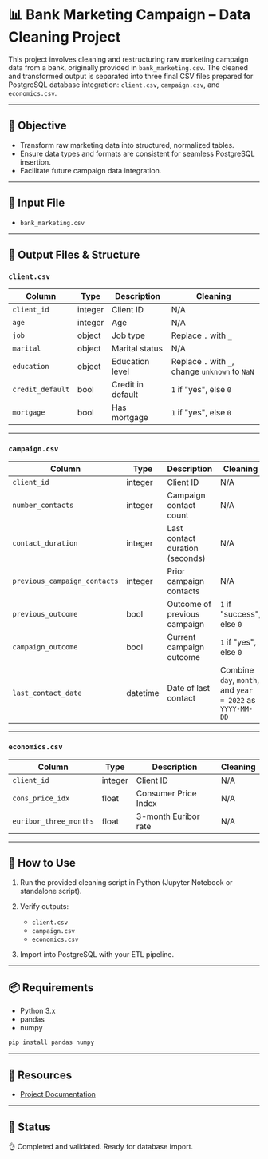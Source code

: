 # 📊 Bank Marketing Campaign – Data Cleaning Project

This project involves cleaning and restructuring raw marketing campaign data from a bank, originally provided in `bank_marketing.csv`. The cleaned and transformed output is separated into three final CSV files prepared for PostgreSQL database integration: `client.csv`, `campaign.csv`, and `economics.csv`.

---

## 🣼 Objective

* Transform raw marketing data into structured, normalized tables.
* Ensure data types and formats are consistent for seamless PostgreSQL insertion.
* Facilitate future campaign data integration.

---

## 📁 Input File

* `bank_marketing.csv`

---

## 📄 Output Files & Structure

### `client.csv`

| Column           | Type    | Description       | Cleaning                                        |
| ---------------- | ------- | ----------------- | ----------------------------------------------- |
| `client_id`      | integer | Client ID         | N/A                                             |
| `age`            | integer | Age               | N/A                                             |
| `job`            | object  | Job type          | Replace `.` with `_`                            |
| `marital`        | object  | Marital status    | N/A                                             |
| `education`      | object  | Education level   | Replace `.` with `_`, change `unknown` to `NaN` |
| `credit_default` | bool    | Credit in default | `1` if "yes", else `0`                          |
| `mortgage`       | bool    | Has mortgage      | `1` if "yes", else `0`                          |

---

### `campaign.csv`

| Column                       | Type     | Description                     | Cleaning                                                  |
| ---------------------------- | -------- | ------------------------------- | --------------------------------------------------------- |
| `client_id`                  | integer  | Client ID                       | N/A                                                       |
| `number_contacts`            | integer  | Campaign contact count          | N/A                                                       |
| `contact_duration`           | integer  | Last contact duration (seconds) | N/A                                                       |
| `previous_campaign_contacts` | integer  | Prior campaign contacts         | N/A                                                       |
| `previous_outcome`           | bool     | Outcome of previous campaign    | `1` if "success", else `0`                                |
| `campaign_outcome`           | bool     | Current campaign outcome        | `1` if "yes", else `0`                                    |
| `last_contact_date`          | datetime | Date of last contact            | Combine `day`, `month`, and `year = 2022` as `YYYY-MM-DD` |

---

### `economics.csv`

| Column                 | Type    | Description          | Cleaning |
| ---------------------- | ------- | -------------------- | -------- |
| `client_id`            | integer | Client ID            | N/A      |
| `cons_price_idx`       | float   | Consumer Price Index | N/A      |
| `euribor_three_months` | float   | 3-month Euribor rate | N/A      |

---

## 🚀 How to Use

1. Run the provided cleaning script in Python (Jupyter Notebook or standalone script).
2. Verify outputs:

   * `client.csv`
   * `campaign.csv`
   * `economics.csv`
3. Import into PostgreSQL with your ETL pipeline.

---

## 📦 Requirements

* Python 3.x
* pandas
* numpy

```bash
pip install pandas numpy
```

---

## 🔗 Resources

* [Project Documentation](https://documenter.getpostman.com/view/27221035/2sB2x2LEfa)

---

## 🏁 Status

👌 Completed and validated. Ready for database import.
